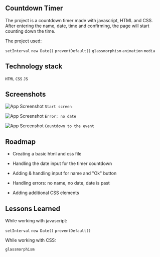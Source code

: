 
## Countdown Timer

The project is a countdown timer made with javascript, HTML and CSS. After entering the name, 
date, time and confirming, the page will start counting down the time.

The project used:

`setInterval` `new Date()` `preventDefault()` `glassmorphism` `animation` `media`  


## Technology stack

`HTML` `CSS` `JS`




## Screenshots

![App Screenshot](https://i2.paste.pics/I1OQJ.png)
`Start screen`

![App Screenshot](https://i2.paste.pics/I1OQX.png)
`Error: no date`

![App Screenshot](https://i2.paste.pics/I1ORW.png)
`Countdown to the event`



## Roadmap

- Creating a basic html and css file

- Handling the date input for the timer countdown

- Adding & handling input for name and "Ok" button

- Handling errors: no name, no date, date is past

- Adding additional CSS elements
## Lessons Learned

While working with javascript:

`setInterval` `new Date()` `preventDefault()`

While working with CSS:

`glassmorphism` 
